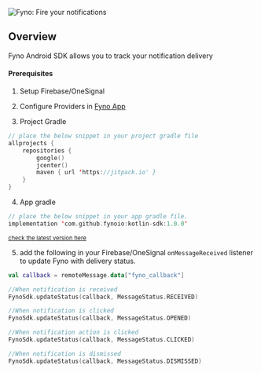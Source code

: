![Fyno: Fire your notifications](https://media-exp1.licdn.com/dms/image/D561BAQGlc_gJy29kQA/company-background_10000/0/1660044270257?e=1670940000&v=beta&t=Hxq_mWNsivmJ1j0FZZvvHhwQtXvQSrhEMQ2BPMpPYVU)
## Overview
Fyno Android SDK allows you to track your notification delivery
#### Prerequisites
1. Setup Firebase/OneSignal 

2. Configure Providers in [Fyno App](https://app.fyno.io/)

3. Project Gradle
```kotlin
// place the below snippet in your project gradle file
allprojects {
    repositories {
        google()
        jcenter()
        maven { url 'https://jitpack.io' }
    }
}
```
4. App gradle 
```kotlin
// place the below snippet in your app gradle file. 
implementation 'com.github.fynoio:kotlin-sdk:1.0.0'
```
<sup>[check the latest version here](https://jitpack.io/#fynoio/kotlin-sdk)</sup>

5. add the following in your Firebase/OneSignal ```onMessageReceived``` listener to update Fyno with delivery status.
```kotlin
val callback = remoteMessage.data["fyno_callback"]

//When notification is received
FynoSdk.updateStatus(callback, MessageStatus.RECEIVED)

//When notification is clicked
FynoSdk.updateStatus(callback, MessageStatus.OPENED)

//When notification action is clicked
FynoSdk.updateStatus(callback, MessageStatus.CLICKED)

//When notification is dismissed
FynoSdk.updateStatus(callback, MessageStatus.DISMISSED)

```

